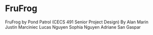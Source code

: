 # FruFrog
FruFrog by Pond Patrol (CECS 491 Senior Project Design)
By Alan Marin
Justin Marciniec
Lucas Nguyen
Sophia Nguyen
Adriane San Gaspar